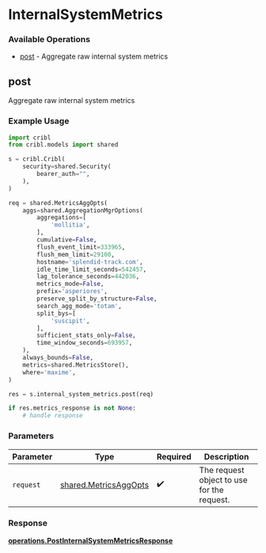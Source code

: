 # InternalSystemMetrics

### Available Operations

* [post](#post) - Aggregate raw internal system metrics

## post

Aggregate raw internal system metrics

### Example Usage

```python
import cribl
from cribl.models import shared

s = cribl.Cribl(
    security=shared.Security(
        bearer_auth="",
    ),
)

req = shared.MetricsAggOpts(
    aggs=shared.AggregationMgrOptions(
        aggregations=[
            'mollitia',
        ],
        cumulative=False,
        flush_event_limit=333965,
        flush_mem_limit=29100,
        hostname='splendid-track.com',
        idle_time_limit_seconds=542457,
        lag_tolerance_seconds=442036,
        metrics_mode=False,
        prefix='asperiores',
        preserve_split_by_structure=False,
        search_agg_mode='totam',
        split_bys=[
            'suscipit',
        ],
        sufficient_stats_only=False,
        time_window_seconds=693957,
    ),
    always_bounds=False,
    metrics=shared.MetricsStore(),
    where='maxime',
)

res = s.internal_system_metrics.post(req)

if res.metrics_response is not None:
    # handle response
```

### Parameters

| Parameter                                                      | Type                                                           | Required                                                       | Description                                                    |
| -------------------------------------------------------------- | -------------------------------------------------------------- | -------------------------------------------------------------- | -------------------------------------------------------------- |
| `request`                                                      | [shared.MetricsAggOpts](../../models/shared/metricsaggopts.md) | :heavy_check_mark:                                             | The request object to use for the request.                     |


### Response

**[operations.PostInternalSystemMetricsResponse](../../models/operations/postinternalsystemmetricsresponse.md)**

